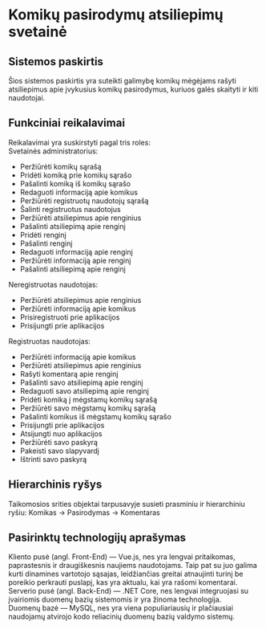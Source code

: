 # Komikų pasirodymų atsiliepimų svetainė

##  Sistemos paskirtis
Šios sistemos paskirtis yra suteikti galimybę komikų mėgėjams rašyti atsiliepimus apie įvykusius komikų pasirodymus, kuriuos galės skaityti ir kiti naudotojai.

## Funkciniai reikalavimai 

Reikalavimai yra suskirstyti pagal tris roles:<br/>
Svetainės administratorius:
-	Peržiūrėti komikų sąrašą
-	Pridėti komiką prie komikų sąrašo
-	Pašalinti komiką iš komikų sąrašo
-	Redaguoti informaciją apie komikus
-	Peržiūrėti registruotų naudotojų sąrašą
-	Šalinti registruotus naudotojus
-	Peržiūrėti atsiliepimus apie renginius
-	Pašalinti atsiliepimą apie renginį
-	Pridėti renginį
-	Pašalinti renginį
-	Redaguoti informaciją apie renginį
-	Peržiūrėti informaciją apie renginį
-	Pašalinti atsiliepimą apie renginį

Neregistruotas naudotojas:
-	Peržiūrėti atsiliepimus apie renginius
-	Peržiūrėti informaciją apie komikus
-	Prisiregistruoti prie aplikacijos
-	Prisijungti prie aplikacijos

Registruotas naudotojas:
-	Peržiūrėti informaciją apie komikus
-	Peržiūrėti atsiliepimus apie renginius
-	Rašyti komentarą apie renginį
-	Pašalinti savo atsiliepimą apie renginį
-	Redaguoti savo atsiliepimą apie renginį
-	Pridėti komiką į mėgstamų komikų sąrašą
-	Peržiūrėti savo mėgstamų komikų sąrašą
-	Pašalinti komikus iš mėgstamų komikų sąrašo
-	Prisijungti prie aplikacijos
-	Atsijungti nuo aplikacijos
-	Peržiūrėti savo paskyrą
-	Pakeisti savo slapyvardį
-	Ištrinti savo paskyrą
## Hierarchinis ryšys
Taikomosios srities objektai tarpusavyje susieti prasminiu ir hierarchiniu ryšiu: Komikas -> Pasirodymas -> Komentaras

## Pasirinktų technologijų aprašymas

Kliento pusė (angl. Front-End) — Vue.js, nes yra lengvai pritaikomas, paprastesnis ir draugiškesnis naujiems naudotojams. Taip pat su juo galima kurti dinamines vartotojo sąsajas, leidžiančias greitai atnaujinti turinį be poreikio perkrauti puslapį, kas yra aktualu, kai yra rašomi komentarai.<br/>
Serverio pusė (angl. Back-End) — .NET Core, nes lengvai integruojasi su įvairiomis duomenų bazių sistemomis ir yra žinoma technologija.<br/>
Duomenų bazė — MySQL, nes yra viena populiariausių ir plačiausiai naudojamų atvirojo kodo reliacinių duomenų bazių valdymo sistemų.<br/>
